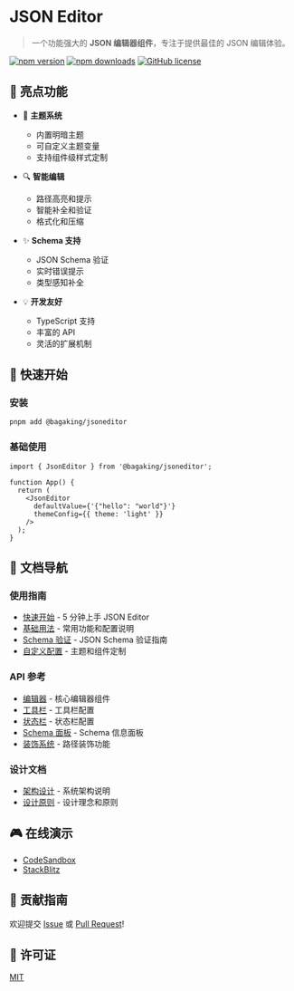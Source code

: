 # JSON Editor

> 一个功能强大的 **JSON 编辑器组件**，专注于提供最佳的 JSON 编辑体验。

[![npm version](https://img.shields.io/npm/v/@bagaking/jsoneditor.svg)](https://www.npmjs.com/package/@bagaking/jsoneditor)
[![npm downloads](https://img.shields.io/npm/dm/@bagaking/jsoneditor.svg)](https://www.npmjs.com/package/@bagaking/jsoneditor)
[![GitHub license](https://img.shields.io/github/license/bagaking/jsoneditor.svg)](https://github.com/bagaking/jsoneditor/blob/main/LICENSE)

## 🌟 亮点功能

- 🎨 **主题系统**
  - 内置明暗主题
  - 可自定义主题变量
  - 支持组件级样式定制
  
- 🔍 **智能编辑**
  - 路径高亮和提示
  - 智能补全和验证
  - 格式化和压缩
  
- ✨ **Schema 支持**
  - JSON Schema 验证
  - 实时错误提示
  - 类型感知补全
  
- 💡 **开发友好**
  - TypeScript 支持
  - 丰富的 API
  - 灵活的扩展机制

## 🚀 快速开始

### 安装

```bash
pnpm add @bagaking/jsoneditor
```

### 基础使用

```tsx
import { JsonEditor } from '@bagaking/jsoneditor';

function App() {
  return (
    <JsonEditor
      defaultValue={'{"hello": "world"}'}
      themeConfig={{ theme: 'light' }}
    />
  );
}
```

## 📖 文档导航

### 使用指南
- [快速开始](./guide/getting-started.md) - 5 分钟上手 JSON Editor
- [基础用法](./guide/basic-usage.md) - 常用功能和配置说明
- [Schema 验证](./guide/schema-validation.md) - JSON Schema 验证指南
- [自定义配置](./guide/customization.md) - 主题和组件定制

### API 参考
- [编辑器](./api/editor.md) - 核心编辑器组件
- [工具栏](./api/toolbar.md) - 工具栏配置
- [状态栏](./api/statusbar.md) - 状态栏配置
- [Schema 面板](./api/schema-panel.md) - Schema 信息面板
- [装饰系统](./api/decoration.md) - 路径装饰功能

### 设计文档
- [架构设计](./design/architecture.md) - 系统架构说明
- [设计原则](./design/principles.md) - 设计理念和原则

## 🎮 在线演示

- [CodeSandbox](https://codesandbox.io/s/bagaking-jsoneditor-demo)
- [StackBlitz](https://stackblitz.com/edit/bagaking-jsoneditor-demo)

## 🤝 贡献指南

欢迎提交 [Issue](https://github.com/bagaking/jsoneditor/issues) 或 [Pull Request](https://github.com/bagaking/jsoneditor/pulls)!

## 📄 许可证

[MIT](https://github.com/bagaking/jsoneditor/blob/main/LICENSE) 